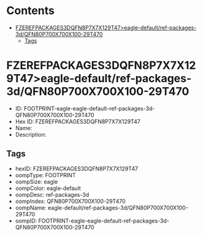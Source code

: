



Contents
========

* [FZEREFPACKAGES3DQFN8P7X7X129T47>eagle-default/ref-packages-3d/QFN80P700X700X100-29T470](#fzerefpackages3dqfn8p7x7x129t47eagle-defaultref-packages-3dqfn80p700x700x100-29t470)
	* [Tags](#tags)

# FZEREFPACKAGES3DQFN8P7X7X129T47>eagle-default/ref-packages-3d/QFN80P700X700X100-29T470

- ID: FOOTPRINT-eagle-eagle-default-ref-packages-3d-QFN80P700X700X100-29T470
- Hex ID: FZEREFPACKAGES3DQFN8P7X7X129T47
- Name: 
- Description: 

## Tags

- hexID: FZEREFPACKAGES3DQFN8P7X7X129T47
- oompType: FOOTPRINT
- oompSize: eagle
- oompColor: eagle-default
- oompDesc: ref-packages-3d
- oompIndex: QFN80P700X700X100-29T470
- oompName: eagle-default/ref-packages-3d/QFN80P700X700X100-29T470
- oompID: FOOTPRINT-eagle-eagle-default-ref-packages-3d-QFN80P700X700X100-29T470
